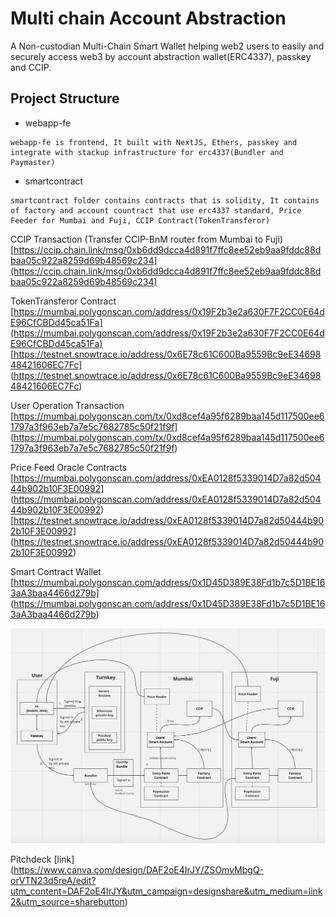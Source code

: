 
# Multi chain Account Abstraction

A Non-custodian Multi-Chain Smart Wallet helping web2 users to easily and 
securely access web3 by account abstraction wallet(ERC4337), passkey and CCIP.

## Project Structure

- webapp-fe
```
webapp-fe is frontend, It built with NextJS, Ethers, passkey and integrate with stackup infrastructure for erc4337(Bundler and Paymaster)
```
- smartcontract
```
smartcontract folder contains contracts that is solidity, It contains of factory and account countract that use erc4337 standard, Price Feeder for Mumbai and Fuji, CCIP Contract(TokenTransferor)
```

CCIP Transaction (Transfer CCIP-BnM router from Mumbai to Fuji)
[https://ccip.chain.link/msg/0xb6dd9dcca4d891f7ffc8ee52eb9aa9fddc88dbaa05c922a8259d69b48569c234](https://ccip.chain.link/msg/0xb6dd9dcca4d891f7ffc8ee52eb9aa9fddc88dbaa05c922a8259d69b48569c234)

TokenTransferor Contract
[https://mumbai.polygonscan.com/address/0x19F2b3e2a630F7F2CC0E64dE96CfCBDd45ca51Fa](https://mumbai.polygonscan.com/address/0x19F2b3e2a630F7F2CC0E64dE96CfCBDd45ca51Fa)
[https://testnet.snowtrace.io/address/0x6E78c61C600Ba9559Bc9eE3469848421606EC7Fc] (https://testnet.snowtrace.io/address/0x6E78c61C600Ba9559Bc9eE3469848421606EC7Fc)

User Operation Transaction [https://mumbai.polygonscan.com/tx/0xd8cef4a95f6289baa145d117500ee61797a3f963eb7a7e5c7682785c50f21f9f] (https://mumbai.polygonscan.com/tx/0xd8cef4a95f6289baa145d117500ee61797a3f963eb7a7e5c7682785c50f21f9f)

Price Feed Oracle Contracts 
[https://mumbai.polygonscan.com/address/0xEA0128f5339014D7a82d50444b902b10F3E00992] (https://mumbai.polygonscan.com/address/0xEA0128f5339014D7a82d50444b902b10F3E00992)
[https://testnet.snowtrace.io/address/0xEA0128f5339014D7a82d50444b902b10F3E00992] (https://testnet.snowtrace.io/address/0xEA0128f5339014D7a82d50444b902b10F3E00992)
 
Smart Contract Wallet 
[https://mumbai.polygonscan.com/address/0x1D45D389E38Fd1b7c5D1BE163aA3baa4466d279b] (https://mumbai.polygonscan.com/address/0x1D45D389E38Fd1b7c5D1BE163aA3baa4466d279b)


![Screenshot](screenshot2.png)

Pitchdeck
[link] (https://www.canva.com/design/DAF2oE4IrJY/ZSOmvMbgQ-orVTN23d5reA/edit?utm_content=DAF2oE4IrJY&utm_campaign=designshare&utm_medium=link2&utm_source=sharebutton)


